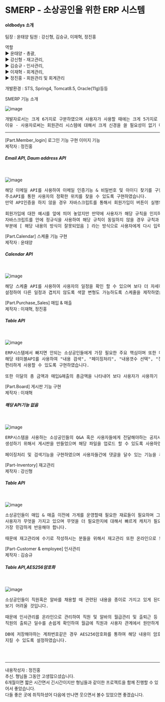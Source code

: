 <h1> SMERP - 소상공인을 위한 ERP 시스템</h1> 

<h4>oldbodys 소개</h4>
팀장 : 윤태양 
팀원 : 강신형, 김승규, 이재혁, 정진홍

역할 <br />
  ▶︎ 윤태양 - 총괄, <br />
  ▶︎ 강신형 - 재고관리, <br />
  ▶︎ 김승규 - 인사관리, <br />
  ▶︎ 이재혁 - 회계관리, <br /> 
  ▶︎ 정진홍 - 회원관리 및 회계관리

개발환경 : STS, Spring4, Tomcat8.5, Oracle(11g)등등

SMERP 기능 소개 

![image](https://user-images.githubusercontent.com/66407386/89778272-2b5f1000-db48-11ea-89dd-888eecfe0d21.png)
<pre>
개발자로서는 크게 6가지로 구분하였으며 사용자가 사용할 때에는 크게 5가지로 구분하여 제작하였습니다.
이유 - 사용자로써는 회원관리 시스템에 대해서 크게 신경을 쓸 필요성이 없기 때문입니다.
</pre>
<hr />

[Part.Member_login] 로그인 기능 구현 이미지 기능 <br />
제작자 : 정진홍 
<br />

<h5> Email API, Daum address API </h5>
<br />

![image](https://user-images.githubusercontent.com/66407386/89775625-2fd4fa00-db43-11ea-8929-f1b810b759ed.png)
<pre>
해당 이메일 API를 사용하여 이메일 인증기능 & 비밀번호 및 아이디 찾기를 구현하였으며 또한
주소API를 통한 사용자의 정확한 위치를 찾을 수 있도록 구현하였습니다.
만약 API인증을 하지 않을 경우 자바스크립트를 통해서 회원가입이 버튼이 실행되지 않도록 설정하였습니다.

회원가입에 대한 예시를 앞에 띄어 놓았지만 만약에 사용자가 해당 규칙을 인지하지 못한경우를 대비하여 
자바스크립트를 안에 정규식을 사용하여 해당 규칙이 동일하지 않을 경우 규칙과 동일하지 않는 
부분에 [ 해당 내용의 방식이 잘못되었음 ] 라는 방식으로 사용자에게 다시 입력을 요구하도록 설정하였습니다.
</pre>

[Part.Calendar] 스케줄 기능 구현 <br />
제작자 : 윤태양

<h5> Calendar API </h5>
<br />

![image](https://user-images.githubusercontent.com/66407386/89774332-a6242d00-db40-11ea-97c7-c1ec77fe4ec2.png) 
<pre>
해당 스케줄 API를 사용하여 사용자의 일정을 확인 할 수 있으며 보다 더 자세하게 일, 월, 년 형식으로 
설정하여 다른 일정과 겹치지 않도록 색깔 변형도 가능하도록 스케줄을 제작하였습니다.
</pre>

[Part.Purchase_Sales] 매입 & 매출 <br />
제작자 : 이재혁, 정진홍

<h5> Table API </h5>
<br />

![image](https://user-images.githubusercontent.com/66407386/89777359-842da900-db46-11ea-81c5-c248a7074a5e.png)
<pre>
ERP시스템에서 빠지면 안되는 소상공인들에게 가장 필요한 주요 핵심이며 또한 매입 매출 현황을 통해서
해당 테이블API를 사용하여 "내용 검색", "페이징처리", "내용갯수 선택", "정렬"기능들을 사용하여 사용자들이 보다 
편리하게 사용할 수 있도록 구현하였습니다.

또한 이달의 총 금액과 매입&매출의 총금액을 나타내어 보다 사용자가 사용하기 쉽도록 만들었습니다.
</pre>


[Part.Board] 게시판 기능 구현 <br />
제작자 : 이재혁

<h5> 해당 API기능 없음 </h5>
<br />

![image](https://user-images.githubusercontent.com/66407386/89777691-1f268300-db47-11ea-8e35-420df25c3cfe.png)
<pre>
ERP시스템을 사용하는 소상공인들의 Q&A 혹은 사용자들에게 전달해야하는 공지사항 소상공인들끼리의 커뮤니티를 
생성하기 위해서 게시판을 만들었으며 해당 파일을 업로드 할 수 있도록 사용하였습니다.

페이징처리 및 검색기능을 구현하였으며 사용자들간에 댓글을 달수 있는 기능을 추가하였습니다.
</pre>

[Part-Inventory] 재고관리 <br />
제작자 : 강신형

<h5> Table API </h5>
<br />

![image](https://user-images.githubusercontent.com/66407386/89777957-a3790600-db47-11ea-8f25-11e68376c5d6.png)
<pre>
소상공인들이 매입 & 매출 이전에 가게를 운영할때 필요한 재료들이 필요하며 그것을 매입하기 위해서
사용자가 무엇을 가지고 있으며 무엇을 더 필요한지에 대해서 빠르게 캐치가 필요하기 때문에 물품에 수량에 대해서 
가장 민감하게 반응해야 합니다. 

때문에 재고관리에 수기로 작성하시는 분들을 위해서 재고관리 또한 온라인으로 보다 쉽게 관리 할수 있도록 기능을 추가하였습니다.
</pre>

[Part-Customer & employee] 인사관리 <br />
제작자 : 김승규

<h5> Table API,AES256암호화 </h5>
<br />

![image](https://user-images.githubusercontent.com/66407386/89778796-12a32a00-db49-11ea-8263-e3f1d0c5015e.png)
<pre>
소상공인들이 직원혹은 알바를 채용할 때 관련된 내용을 종이로 가지고 있게 된다면 해당 직원에 대한 정보를 찾게 된다면 
보기 어려울 것입니다.

때문에 인사관리를 온라인으로 관리하여 직원 및 알바의 월급관리 및 출퇴근 등 해당 정보를 넣어 놓는다면 보다 쉽게 찾을 수 있으며 
직원의 출퇴근 일수를 손쉽게 확인하여 월급에 직원과 사용자 관계에서 원만하게 처리 할 것입니다.

DB에 저장해야하는 계좌번호같은 경우 AES256암호화를 통하여 해당 내용이 암호화 되어 사용자외 볼 수 없도록 사용자의 직원들의 정보를 
지킬 수 있도록 설정하였습니다.
</pre>

<br />
<br />


<hr />
내용작성자 : 정진홍 <br />
추신. 형님들 그동안 고생많으셨습니다. <br />
6개월이면 짧은 시간면서 긴시간이지만 형님들과 같이한 프로젝트을 함께 진행할 수 있어서 좋았습니다. <br />
다들 좋은 곳에 취직하셨어 다음에 만나면 웃으면서 볼수 있었으면 좋겠습니다.
